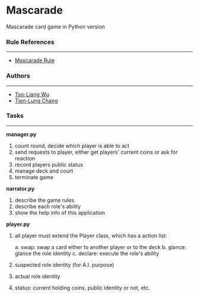 # Mascarade
Mascarade card game in Python version

### Rule References
-------------------
* [Mascarade Rule](http://rprod.com/uploads/file/MASCARADE_RULES_EN.pdf)

### Authors
-----------
* [Tso-Liang Wu](https://github.com/tsoliangwu0130)
* [Tien-Lung Chang](https://github.com/ShannaChang)

### Tasks
---------
**manager.py**

1. count round, decide which player is able to act
2. send requests to player, either get players' current coins or ask for reaction
3. record players public status
4. manage deck and court
5. terminate game

**narrator.py**

1. describe the game rules
2. describe each role's ability
3. show the help info of this application

**player.py**

1. all player must extend the Player class, which has a action list:

	a. swap: swap a card either to another player or to the deck
	b. glance: glance the role identity
	c. declare: execute the role's ability
	
2. suspected role identity (for A.I. purpose)
3. actual role identity
4. status: current holding coins, public identity or not, etc.
